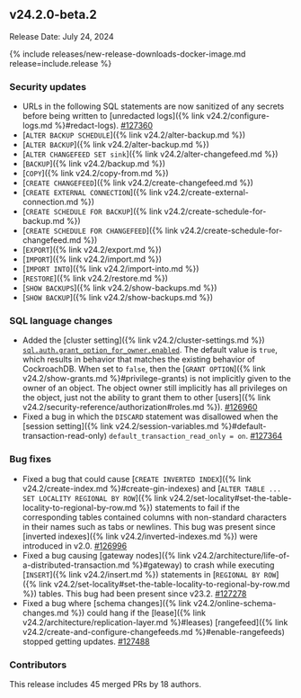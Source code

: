 ## v24.2.0-beta.2

Release Date: July 24, 2024

{% include releases/new-release-downloads-docker-image.md release=include.release %}

<h3 id="v24-2-0-beta-2-security-updates">Security updates</h3>

- URLs in the following SQL statements are now sanitized of any secrets before being written to [unredacted logs]({% link v24.2/configure-logs.md %}#redact-logs). [#127360][#127360]
- [`ALTER BACKUP SCHEDULE`]({% link v24.2/alter-backup.md %})
- [`ALTER BACKUP`]({% link v24.2/alter-backup.md %})
- [`ALTER CHANGEFEED SET sink`]({% link v24.2/alter-changefeed.md %})
- [`BACKUP`]({% link v24.2/backup.md %})
- [`COPY`]({% link v24.2/copy-from.md %})
- [`CREATE CHANGEFEED`]({% link v24.2/create-changefeed.md %})
- [`CREATE EXTERNAL CONNECTION`]({% link v24.2/create-external-connection.md %})
- [`CREATE SCHEDULE FOR BACKUP`]({% link v24.2/create-schedule-for-backup.md %})
- [`CREATE SCHEDULE FOR CHANGEFEED`]({% link v24.2/create-schedule-for-changefeed.md %})
- [`EXPORT`]({% link v24.2/export.md %})
- [`IMPORT`]({% link v24.2/import.md %})
- [`IMPORT INTO`]({% link v24.2/import-into.md %})
- [`RESTORE`]({% link v24.2/restore.md %})
- [`SHOW BACKUPS`]({% link v24.2/show-backups.md %})
- [`SHOW BACKUP`]({% link v24.2/show-backups.md %})

<h3 id="v24-2-0-beta-2-sql-language-changes">SQL language changes</h3>

- Added the [cluster setting]({% link v24.2/cluster-settings.md %}) [`sql.auth.grant_option_for_owner.enabled`](). The default value is `true`, which results in behavior that matches the existing behavior of CockroachDB. When set to `false`, then the [`GRANT OPTION`]({% link v24.2/show-grants.md %}#privilege-grants) is not implicitly given to the owner of an object. The object owner still implicitly has all privileges on the object, just not the ability to grant them to other [users]({% link v24.2/security-reference/authorization#roles.md %}). [#126960][#126960]
- Fixed a bug in which the `DISCARD` statement was disallowed when the [session setting]({% link v24.2/session-variables.md %}#default-transaction-read-only) `default_transaction_read_only = on`. [#127364][#127364]

<h3 id="v24-2-0-beta-2-bug-fixes">Bug fixes</h3>

- Fixed a bug that could cause [`CREATE INVERTED INDEX`]({% link v24.2/create-index.md %}#create-gin-indexes) and [`ALTER TABLE ... SET LOCALITY REGIONAL BY ROW`]({% link v24.2/set-locality#set-the-table-locality-to-regional-by-row.md %}) statements to fail if the corresponding tables contained columns with non-standard characters in their names such as tabs or newlines. This bug was present since [inverted indexes]({% link v24.2/inverted-indexes.md %}) were introduced in v2.0. [#126996][#126996]
- Fixed a bug causing [gateway nodes]({% link v24.2/architecture/life-of-a-distributed-transaction.md %}#gateway) to crash while executing [`INSERT`]({% link v24.2/insert.md %}) statements in [`REGIONAL BY ROW`]({% link v24.2/set-locality#set-the-table-locality-to-regional-by-row.md %}) tables. This bug had been present since v23.2. [#127278][#127278]
- Fixed a bug where [schema changes]({% link v24.2/online-schema-changes.md %}) could hang if the [lease]({% link v24.2/architecture/replication-layer.md %}#leases) [rangefeed]({% link v24.2/create-and-configure-changefeeds.md %}#enable-rangefeeds) stopped getting updates. [#127488][#127488]

<div class="release-note-contributors" markdown="1">

<h3 id="v24-2-0-beta-2-contributors">Contributors</h3>

This release includes 45 merged PRs by 18 authors.

</div>

[#126960]: https://github.com/cockroachdb/cockroach/pull/126960
[#126996]: https://github.com/cockroachdb/cockroach/pull/126996
[#127278]: https://github.com/cockroachdb/cockroach/pull/127278
[#127360]: https://github.com/cockroachdb/cockroach/pull/127360
[#127364]: https://github.com/cockroachdb/cockroach/pull/127364
[#127392]: https://github.com/cockroachdb/cockroach/pull/127392
[#127488]: https://github.com/cockroachdb/cockroach/pull/127488
